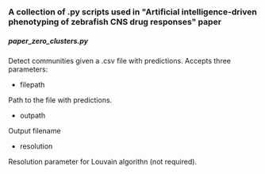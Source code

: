 ### A collection of .py scripts used in "Artificial intelligence-driven phenotyping of zebrafish CNS drug responses" paper

##### paper_zero_clusters.py
Detect communities given a .csv file with predictions. Accepts three parameters:

- filepath 

Path to the file with predictions. 

- outpath

Output filename 

- resolution

Resolution parameter for Louvain algorithn (not required). 
